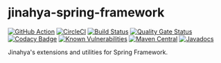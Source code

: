 # jinahya-spring-framework

[![GitHub Action](https://github.com/jinahya/jinahya-spring-framework/workflows/Java%20CI/badge.svg)](https://github.com/jinahya/jinahya-spring-framework/actions?workflow=Java+CI)
[![CircleCI](https://circleci.com/gh/jinahya/jinahya-spring-framework/tree/develop.svg?style=svg)](https://circleci.com/gh/jinahya/jinahya-spring-framework/tree/develop)
[![Build Status](https://travis-ci.org/jinahya/jinahya-spring-framework.svg?branch=develop)](https://travis-ci.org/jinahya/jinahya-spring-framework)
[![Quality Gate Status](https://sonarcloud.io/api/project_badges/measure?project=com.github.jinahya%3Ajinahya-spring-framework%3Adevelop&metric=alert_status)](https://sonarcloud.io/dashboard?id=com.github.jinahya%3Ajinahya-spring-framework%3Adevelop)
[![Codacy Badge](https://api.codacy.com/project/badge/Grade/9a941cfce04a40eab42df67203cdc0b8)](https://www.codacy.com/manual/onacit/jinahya-spring-framework?utm_source=github.com&amp;utm_medium=referral&amp;utm_content=jinahya/jinahya-spring-framework&amp;utm_campaign=Badge_Grade)
[![Known Vulnerabilities](https://snyk.io//test/github/jinahya/jinahya-spring-framework/badge.svg?targetFile=pom.xml)](https://snyk.io//test/github/jinahya/jinahya-spring-framework?targetFile=pom.xml)
[![Maven Central](https://img.shields.io/maven-central/v/com.github.jinahya/jinahya-spring-framework.svg)](https://search.maven.org/search?q=g:com.github.jinahya%20a:jinahya-spring-framework)
[![Javadocs](https://javadoc.io/badge/com.github.jinahya/jinahya-spring-framework.svg)](https://javadoc.io/doc/com.github.jinahya/jinahya-spring-framework)

Jinahya's extensions and utilities for Spring Framework.
